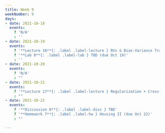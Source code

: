 ```yaml
---
title: Week 9
weekNumber: 9
days:
- date: 2021-10-18
  events:
    ? 'N/A'
    : ''
- date: 2021-10-19
  events:
    ? '**Lecture 16**{: .label .label-lecture } RVs & Bias-Variance Tradeoff'
    ? '**Lab 8**{: .label .label-lab } TBD (due Oct 19)'
    : ''
- date: 2021-10-20
  events:
    ? 'N/A'
    : ""
- date: 2021-10-21
  events:
    ? '**Lecture 17**{: .label .label-lecture } Regularization + Cross-Validation'
    : ""
- date: 2021-10-22
  events:
    ? '**Discussion 8**{: .label .label-disc } TBD'
    ? '**Homework 7**{: .label .label-hw } Housing II (due Oct 22)'
    : ""

---
```

